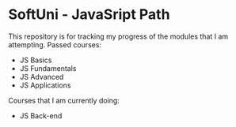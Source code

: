 # SoftUni - JavaSript Path

This repository is for tracking my progress of the modules that I am attempting. Passed courses:
 - JS Basics
 - JS Fundamentals
 - JS Advanced
 - JS Applications

Courses that I am currently doing:
- JS Back-end
